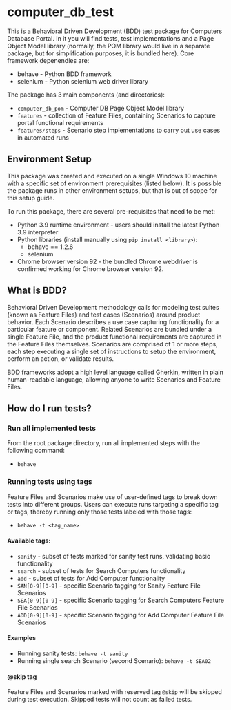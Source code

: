 # computer_db_test
This is a Behavioral Driven Development (BDD) test package for Computers Database Portal.
In it you will find tests, test implementations and a Page Object Model library (normally, the POM library would live
in a separate package, but for simplification purposes, it is bundled here).
Core framework depenendies are:
* behave - Python BDD framework
* selenium - Python selenium web driver library

The package has 3 main components (and directories):
* `computer_db_pom` - Computer DB Page Object Model library
* `features` - collection of Feature Files, containing Scenarios to capture portal functional requirements
* `features/steps` - Scenario step implementations to carry out use cases in automated runs

## Environment Setup
This package was created and executed on a single Windows 10 machine with a specific set of environment prerequisites
(listed below). It is possible the package runs in other environment setups, but that is out of scope for this setup
guide.

To run this package, there are several pre-requisites that need to be met:
* Python 3.9 runtime environment - users should install the latest Python 3.9 interpreter
* Python libraries (install manually using `pip install <library>`):
  * behave == 1.2.6
  * selenium
* Chrome browser version 92 - the bundled Chrome webdriver is confirmed working for Chrome browser version 92.


## What is BDD?
Behavioral Driven Development methodology calls for modeling test suites (known as Feature Files)
and test cases (Scenarios) around product behavior. Each Scenario describes a use case capturing functionality for a
particular feature or component. Related Scenarios are bundled under a single Feature File, and the product functional
requirements are captured in the Feature Files themselves. Scenarios are comprised of 1 or more steps, each step
executing a single set of instructions to setup the environment, perform an action, or validate results.

BDD frameworks adopt a high level language called Gherkin, written in plain human-readable language, allowing anyone to
write Scenarios and Feature Files.

## How do I run tests?
### Run all implemented tests
From the root package directory, run all implemented steps with the following command:
* `behave`

### Running tests using tags
Feature Files and Scenarios make use of user-defined tags to break down tests into different groups.
Users can execute runs targeting a specific tag or tags, thereby running only those tests labeled with those tags:
* `behave -t <tag_name>`
#### Available tags:
* `sanity` - subset of tests marked for sanity test runs, validating basic functionality
* `search` - subset of tests for Search Computers functionality
* `add`    - subset of tests for Add Computer functionality
* `SAN[0-9][0-9]` - specific Scenario tagging for Sanity Feature File Scenarios
* `SEA[0-9][0-9]` - specific Scenario tagging for Search Computers Feature File Scenarios
* `ADD[0-9][0-9]` - specific Scenario tagging for Add Computer Feature File Scenarios

#### Examples
* Running sanity tests: `behave -t sanity`
* Running single search Scenario (second Scenario): `behave -t SEA02`

#### @skip tag
Feature Files and Scenarios marked with reserved tag `@skip` will be skipped during test execution.
Skipped tests will not count as failed tests.
